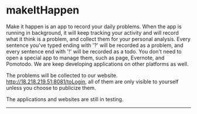 # makeItHappen

Make it happen is an app to record your daily problems. When the app is running in background, it will keep tracking your activity and will record what it think is a problem, and collect them for your personal analysis. Every sentence you've typed ending with '?' will be recorded as a problem, and every sentence end with '!' will be recorded as a todo. You don't need to open a special app to manage them, such as page, Evernote, and Pomotodo. We are keep developing applications on other platforms as well.

The problems will be collected to our website. http://18.218.219.51:8081/toLogin, all of them are only visible to yourself unless you choose to publicize them.

The applications and websites are still in testing.

----
